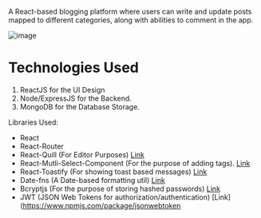 A React-based blogging platform where users can write and update posts mapped to different categories, along with abilities to comment in the app.

![image](https://github.com/alien-droid/StreamLine---Blogging-Platform/assets/77412085/2605e4c9-5628-42dd-920f-0e1d4a2ceace)

# Technologies Used
1. ReactJS for the UI Design
2. Node/ExpressJS for the Backend.
3. MongoDB for the Database Storage.

Libraries Used:
- React
- React-Router
- React-Quill (For Editor Purposes) [Link](https://www.npmjs.com/package/react-quill)
- React-Mutli-Select-Component (For the purpose of adding tags). [Link](https://www.npmjs.com/package/react-multi-select-component)
- React-Toastify (For showing toast based messages) [Link](https://github.com/fkhadra/react-toastify)
- Date-fns (A Date-based formatting util) [Link](https://www.npmjs.com/package/react-multi-select-component)
- Bcryptjs (For the purpose of storing hashed passwords) [Link](https://www.npmjs.com/package/bcrypt)
- JWT (JSON Web Tokens for authorization/authentication) [Link](https://www.npmjs.com/package/jsonwebtoken



   
